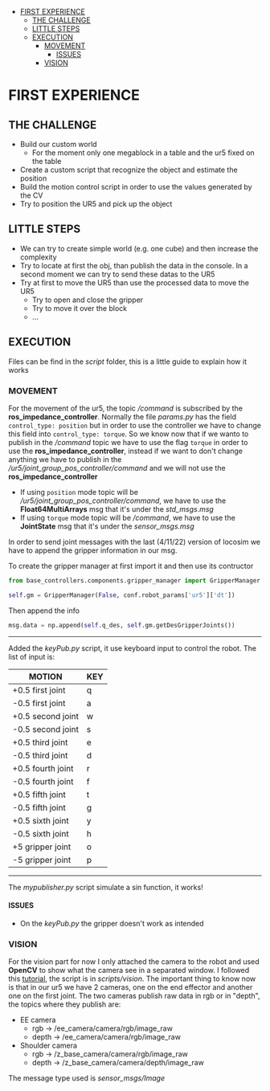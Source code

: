 - [FIRST EXPERIENCE](#first-experience)
  - [THE CHALLENGE](#the-challenge)
  - [LITTLE STEPS](#little-steps)
  - [EXECUTION](#execution)
    - [MOVEMENT](#movement)
      - [ISSUES](#issues)
    - [VISION](#vision)

# FIRST EXPERIENCE 
## THE CHALLENGE
- Build our custom world
  - For the moment only one megablock in a table and the ur5 fixed on the table
- Create a custom script that recognize the object and estimate the position
- Build the motion control script in order to use the values generated by the CV 
- Try to position the UR5 and pick up the object
  
## LITTLE STEPS
- We can try to create simple world (e.g. one cube) and then increase the complexity
- Try to locate at first the obj, than publish the data in the console. In a second moment we can try to send these datas to the UR5
- Try at first to move the UR5 than use the processed data to move the UR5
  - Try to open and close the gripper
  - Try to move it over the block
  - ...

## EXECUTION
Files can be find in the *script* folder, this is a little guide to explain how it works
### MOVEMENT
For the movement of the ur5, the topic */command* is subscribed by the **ros_impedance_controller**. Normally the file *params.py* has the field `control_type: position` but in order to use the controller we have to change this field into `control_type: torque`. So we know now that if we wanto to publish in the */command* topic we have to use the flag `torque` in order to use the **ros_impedance_controller**, instead if we want to don't change anything we have to publish in the */ur5/joint_group_pos_controller/command* and we will not use the **ros_impedance_controller**
  - If using `position` mode topic will be */ur5/joint_group_pos_controller/command*, we have to use the **Float64MultiArrays** msg that it's under the *std_msgs.msg*
  - If using `torque` mode topic will be */command*, we have to use the **JointState** msg that it's under the *sensor_msgs.msg*

In order to send joint messages with the last (4/11/22) version of locosim we have to append the gripper information in our msg.

To create the gripper manager at first import it and then use its contructor
```PYTHON
from base_controllers.components.gripper_manager import GripperManager
```
```PYTHON
self.gm = GripperManager(False, conf.robot_params['ur5']['dt'])
```
Then append the info 
```PYTHON
msg.data = np.append(self.q_des, self.gm.getDesGripperJoints())
```
---

Added the *keyPub.py* script, it use keyboard input to control the robot. The list of input is:

|MOTION|KEY|
|------|---|
|+0.5 first joint|q|
|-0.5 first joint|a|
|+0.5 second joint|w|
|-0.5 second joint|s|
|+0.5 third joint|e|
|-0.5 third joint|d|
|+0.5 fourth joint|r|
|-0.5 fourth joint|f|
|+0.5 fifth joint|t|
|-0.5 fifth joint|g|
|+0.5 sixth joint|y|
|-0.5 sixth joint|h|
|+5 gripper joint|o|
|-5 gripper joint|p|

---

The *mypublisher.py* script simulate a sin function, it works!

#### ISSUES
- On the *keyPub.py* the gripper doesn't work as intended
  
### VISION
For the vision part for now I only attached the camera to the robot and used **OpenCV** to show what the camera see in a separated window. I followed this [tutorial](http://wiki.ros.org/cv_bridge/Tutorials/ConvertingBetweenROSImagesAndOpenCVImagesPython), the script is in *scripts/vision*. The important thing to know now is that in our ur5 we have 2 cameras, one on the end effector and another one on the first joint. The two cameras publish raw data in rgb or in "depth", the topics where they publish are:
- EE camera
  - rgb -> /ee_camera/camera/rgb/image_raw
  - depth -> /ee_camera/camera/rgb/image_raw
- Shoulder camera
  - rgb -> /z_base_camera/camera/rgb/image_raw
  - depth -> /z_base_camera/camera/depth/image_raw

The message type used is *sensor_msgs/Image*

